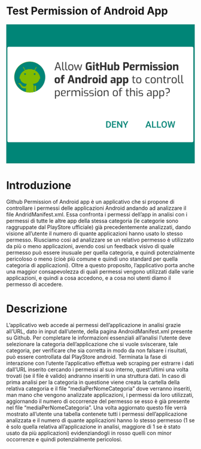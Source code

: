 # Test Permission of Android App
<img  height="20%" src="https://github.com/mario-santoro/GithubAndroidAppPermission/blob/master/img/GitHubpermission.png">

# Introduzione
Github Permission of Android app è un applicativo che si propone di controllare i permessi delle applicazioni Android andando ad analizzare il file AndridManifest.xml. Essa confronta i permessi dell’app in analisi con i permessi di tutte le altre app della stessa categoria (le categorie sono raggruppate dal PlayStore ufficiale) già precedentemente analizzati, dando visione all’utente il numero di quante applicazioni hanno usato lo stesso permesso. Riusciamo cosi ad analizzare se un relativo permesso è utilizzato da più o meno applicazioni, avendo cosi un feedback visivo di quale permesso può essere inusuale per quella categoria, e quindi potenzialmente pericoloso o meno (cioè più comune e quindi uno standard per quella categoria di applicazioni). Oltre a questo proposito, l’applicativo porta anche una maggior consapevolezza di quali permessi vengono utilizzati dalle varie applicazioni, e quindi a cosa accedono, e a cosa noi utenti diamo il permesso di accedere.
# Descrizione
L’applicativo web accede ai permessi dell’applicazione in analisi grazie all’URL, dato in input dall’utente, della pagina AndroidManifest.xml presente su Github. Per completare le informazioni essenziali all’analisi l’utente deve selezionare la categoria dell’applicazione che si vuole sviscerare, tale categoria, per verificare che sia corretta in modo da non falsare i risultati, può essere controllata dal PlayStore android. 
Terminata la fase di interazione con l’utente l’applicativo effettua web scraping  per estrarre i dati dall’URL inserito cercando i permessi al suo interno, quest’ultimi una volta trovati (se il file è valido) andranno inseriti in una struttura dati.  In caso di prima analisi per la categoria in questione  viene creata la cartella della relativa categoria e il file “mediaPerNomeCategoria” dove verranno inseriti, man mano che vengono analizzate applicazioni, i permessi da loro utilizzati, aggiornando il numero di occorrenze del permesso se esso è già presente nel file “mediaPerNomeCategoria”.
Una volta aggiornato questo file verrà mostrato all’utente una tabella contenete tutti i permessi dell’applicazione analizzata e il numero di quante applicazioni hanno lo stesso permesso (1 se è solo quella relativa all’applicazione in analisi, maggiore di 1 se è stato usato da più applicazioni) evidenziandogli in rosso quelli con minor occorrenze e quindi potenzialmente pericolosi. 
